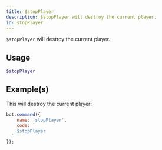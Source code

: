 ```yaml
---
title: $stopPlayer
description: $stopPlayer will destroy the current player. 
id: stopPlayer
---
```


`$stopPlayer` will destroy the current player. 

## Usage

```php
$stopPlayer
```

## Example(s)

This will destroy the current player:

```javascript
bot.command({
    name: 'stopPlayer',
    code: `
    $stopPlayer
  `
});
```